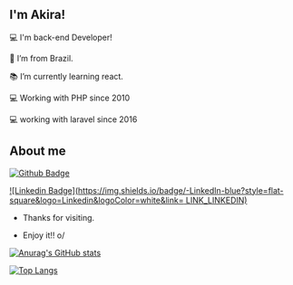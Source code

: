 ## I'm Akira!


:computer: I'm back-end Developer! 

:house_with_garden: I’m from Brazil.

:books: I’m currently learning react.

:computer: Working with PHP since 2010

:computer: working with laravel since 2016



## About me

[![Github Badge](https://img.shields.io/badge/-Github-000?style=flat-square&logo=Github&logoColor=white&link=LINK_GIT)](LINK_GIT)

[![Linkedin Badge](https://img.shields.io/badge/-LinkedIn-blue?style=flat-square&logo=Linkedin&logoColor=white&link= LINK_LINKEDIN)]( LINK_LINKEDIN)

- Thanks for visiting.

- Enjoy it!! o/




[![Anurag's GitHub stats](https://github-readme-stats.vercel.app/api?username=eakira&count_private=true&show_icons=true&theme=dracula)](https://github.com/anuraghazra/github-readme-stats)

[![Top Langs](https://github-readme-stats.vercel.app/api/top-langs/?username=eakira&count_private=true&layout=compact&show_icons=true&theme=dracula)](https://github.com/anuraghazra/github-readme-stats)


 

